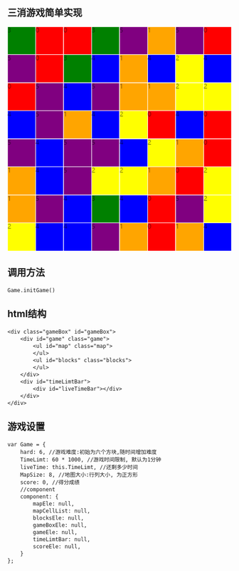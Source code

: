 ## 三消游戏简单实现 ##

![show_img](./images/show.png)

调用方法
---

    Game.initGame()

html结构
---

    <div class="gameBox" id="gameBox">
        <div id="game" class="game">
            <ul id="map" class="map">
            </ul>
            <ul id="blocks" class="blocks">
            </ul>
        </div>
        <div id="timeLimtBar">
            <div id="liveTimeBar"></div>
        </div>
    </div>

游戏设置
---

    var Game = {
        hard: 6, //游戏难度:初始为六个方块,随时间增加难度
        TimeLimt: 60 * 1000, //游戏时间限制, 默认为1分钟
        liveTime: this.TimeLimt, //还剩多少时间
        MapSize: 8, //地图大小:行列大小, 为正方形
        score: 0, //得分成绩
        //component
        component: {
            mapEle: null,
            mapCellList: null,
            blocksEle: null,
            gameBoxEle: null,
            gameEle: null,
            timeLimtBar: null,
            scoreEle: null,
        }
    };
